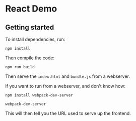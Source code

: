 React Demo
==========

Getting started
---------------

To install dependencies, run:

```
npm install
```

Then compile the code:

```
npm run build
```

Then serve the `index.html` and `bundle.js` from a webserver.

If you want to run from a webserver, and don't know how:

```
npm install webpack-dev-server
```

```
webpack-dev-server
```

This will then tell you the URL used to serve up the frontend.
